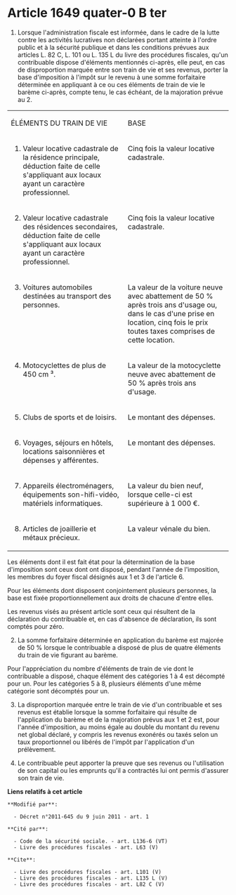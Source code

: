 # Article 1649 quater-0 B ter

1. Lorsque l'administration fiscale est informée, dans le cadre de la lutte contre les activités lucratives non déclarées
portant atteinte à l'ordre public et à la sécurité publique et dans les conditions prévues aux articles L. 82 C, 
L. 101 ou L. 135 L du livre des procédures fiscales, qu'un contribuable dispose d'éléments mentionnés ci-après, elle peut, en
cas de disproportion marquée entre son train de vie et ses revenus, porter la base d'imposition à l'impôt sur le revenu à une
somme forfaitaire déterminée en appliquant à ce ou ces éléments de train de vie le barème ci-après, compte tenu, le cas
échéant, de la majoration prévue au 2. 

<table>
  <tbody>
    <tr>
      <td align="left" valign="top">

ÉLÉMENTS DU TRAIN DE VIE 

</td>
      <td valign="top" align="left">

BASE 

</td>
    </tr>
    <tr>
      <td align="left" valign="top">

1. Valeur locative cadastrale de la résidence principale, déduction faite de celle s'appliquant aux locaux ayant un caractère
professionnel. </td>
      <td valign="top" align="left">

Cinq fois la valeur locative cadastrale. </td>
    </tr>
    <tr>
      <td valign="top" align="left">

2. Valeur locative cadastrale des résidences secondaires, déduction faite de celle s'appliquant aux locaux ayant un caractère
professionnel. </td>
      <td align="left" valign="top">

Cinq fois la valeur locative cadastrale. </td>
    </tr>
    <tr>
      <td align="left" valign="top">

3. Voitures automobiles destinées au transport des personnes. </td>
      <td valign="top" align="left">

La valeur de la voiture neuve avec abattement de 50 % après trois ans d'usage ou, dans le cas d'une prise en location, cinq
fois le prix toutes taxes comprises de cette location. </td>
    </tr>
    <tr>
      <td align="left" valign="top">

4. Motocyclettes de plus de 450 cm ³. </td>
      <td align="left" valign="top">

La valeur de la motocyclette neuve avec abattement de 50 % après trois ans d'usage. </td>
    </tr>
    <tr>
      <td valign="top" align="left">

5. Clubs de sports et de loisirs. </td>
      <td valign="top" align="left">

Le montant des dépenses. </td>
    </tr>
    <tr>
      <td align="left" valign="top">

6. Voyages, séjours en hôtels, locations saisonnières et dépenses y afférentes. </td>
      <td align="left" valign="top">

Le montant des dépenses. </td>
    </tr>
    <tr>
      <td align="left" valign="top">

7. Appareils électroménagers, équipements son-hifi-vidéo, matériels informatiques. </td>
      <td align="left" valign="top">

La valeur du bien neuf, lorsque celle-ci est supérieure à 1 000 €. </td>
    </tr>
    <tr>
      <td align="left" valign="top">

8. Articles de joaillerie et métaux précieux. </td>
      <td align="left" valign="top">

La valeur vénale du bien. </td>
    </tr>
  </tbody>
</table>

Les éléments dont il est fait état pour la détermination de la base d'imposition sont ceux dont ont disposé, pendant l'année
de l'imposition, les membres du foyer fiscal désignés aux 1 et 3 de l'article 6. 

Pour les éléments dont disposent conjointement plusieurs personnes, la base est fixée proportionnellement aux droits de
chacune d'entre elles. 

Les revenus visés au présent article sont ceux qui résultent de la déclaration du contribuable et, en cas d'absence de
déclaration, ils sont comptés pour zéro. 

2. La somme forfaitaire déterminée en application du barème est majorée de 50 % lorsque le contribuable a disposé de plus de
quatre éléments du train de vie figurant au barème. 

Pour l'appréciation du nombre d'éléments de train de vie dont le contribuable a disposé, chaque élément des catégories 1 à 4
est décompté pour un. Pour les catégories 5 à 8, plusieurs éléments d'une même catégorie sont décomptés pour un. 

3. La disproportion marquée entre le train de vie d'un contribuable et ses revenus est établie lorsque la somme forfaitaire
qui résulte de l'application du barème et de la majoration prévus aux 1 et 2 est, pour l'année d'imposition, au moins égale
au double du montant du revenu net global déclaré, y compris les revenus exonérés ou taxés selon un taux proportionnel ou
libérés de l'impôt par l'application d'un prélèvement. 

4. Le contribuable peut apporter la preuve que ses revenus ou l'utilisation de son capital ou les emprunts qu'il a contractés
lui ont permis d'assurer son train de vie.

**Liens relatifs à cet article**

	**Modifié par**:

	  - Décret n°2011-645 du 9 juin 2011 - art. 1

	**Cité par**:

	  - Code de la sécurité sociale. - art. L136-6 (VT)
	  - Livre des procédures fiscales - art. L63 (V)

	**Cite**:

	  - Livre des procédures fiscales - art. L101 (V)
	  - Livre des procédures fiscales - art. L135 L (V)
	  - Livre des procédures fiscales - art. L82 C (V)
